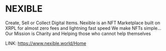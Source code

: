 # NEXIBLE 
Create, Sell or Collect Digital Items.
Nexible is an NFT Marketplace built on XRPL for almost zero fees and lightning fast speed
We make NFTs simple...
Our Mission is Charity and Helping those who cannot help themselves


LINK: https://www.nexible.world/Home

